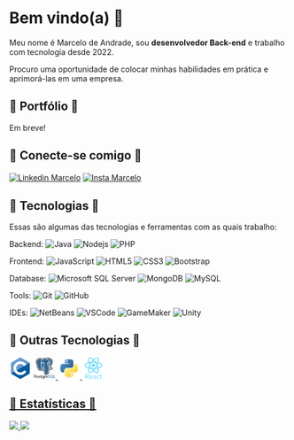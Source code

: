 <h1>Bem vindo(a) 👋</h1>
<p>Meu nome é Marcelo de Andrade, sou <strong>desenvolvedor Back-end</strong> e trabalho com tecnologia desde 2022.</p>
<p>Procuro uma oportunidade de colocar minhas habilidades em prática e aprimorá-las em uma empresa.</p>

## 📍 Portfólio 📍
<span>Em breve!</span>

## 📍 Conecte-se comigo 📍

<p align="left">
<a href="https://www.linkedin.com/in/marcelo-andrade-carneiro-119b3326a/" target="_blank"><img align="center" src="https://raw.githubusercontent.com/rahuldkjain/github-profile-readme-generator/master/src/images/icons/Social/linked-in-alt.svg" alt="Linkedin Marcelo" height="30" width="40" /></a>
<a href="https://instagram.com/jakki_fx" target="_blank"><img align="center" src="https://raw.githubusercontent.com/rahuldkjain/github-profile-readme-generator/master/src/images/icons/Social/instagram.svg" alt="Insta Marcelo" height="30" width="40" /></a>
</p>

## 📍 Tecnologias 📍

Essas são algumas das tecnologias e ferramentas com as quais trabalho:

Backend: 
![Java](https://img.shields.io/badge/-Java-007396?style=flat-square&logo=java)
![Nodejs](https://img.shields.io/badge/-Nodejs-339933?style=flat-square&logo=Node.js&logoColor=white)
![PHP](https://img.shields.io/badge/-PHP-2C2235?style=flat-square&logo=php)

Frontend:
![JavaScript](https://img.shields.io/badge/-JavaScript-black?style=flat-square&logo=javascript)
![HTML5](https://img.shields.io/badge/-HTML5-E34F26?style=flat-square&logo=html5&logoColor=white)
![CSS3](https://img.shields.io/badge/-CSS3-1572B6?style=flat-square&logo=css3)
![Bootstrap](https://img.shields.io/badge/-Bootstrap-563D7C?style=flat-square&logo=bootstrap)

Database:
![Microsoft SQL Server](https://img.shields.io/badge/-SQL%20Server-CC2927?style=flat-square&logo=microsoft-sql-server&logoColor=white)
![MongoDB](https://img.shields.io/badge/-MongoDB-black?style=flat-square&logo=mongodb)
![MySQL](https://img.shields.io/badge/-MySQL-4479A1?style=flat-square&logo=mysql&logoColor=white)

Tools:
![Git](https://img.shields.io/badge/-Git-black?style=flat-square&logo=git)
![GitHub](https://img.shields.io/badge/-GitHub-181717?style=flat-square&logo=github)

IDEs:
![NetBeans](https://img.shields.io/badge/-NetBeans-red?style=flat-square&logo=netbeans&logoColor=white)
![VSCode](https://img.shields.io/badge/-VSCode-007ACC?style=flat-square&logo=visual-studio-code&logoColor=white)
![GameMaker](https://img.shields.io/badge/-GameMaker-000?style=flat-square&logo=gamemaker&logoColor=white)
![Unity](https://img.shields.io/badge/-Unity-000?style=flat-square&logo=unity&logoColor=white)

## 📍 Outras Tecnologias 📍

<img src="https://raw.githubusercontent.com/devicons/devicon/master/icons/c/c-original.svg" alt="c" width="40" height="40"/> </a> <a href="https://canvasjs.com" target="_blank" rel="noreferrer"> 
<img src="https://raw.githubusercontent.com/devicons/devicon/master/icons/postgresql/postgresql-original-wordmark.svg" alt="postgresql" width="40" height="40"/> </a> <a href="https://www.python.org" target="_blank" rel="noreferrer"> 
<img src="https://raw.githubusercontent.com/devicons/devicon/master/icons/python/python-original.svg" alt="python" width="40" height="40"/> </a> <a href="https://reactjs.org/" target="_blank" rel="noreferrer">
<img src="https://raw.githubusercontent.com/devicons/devicon/master/icons/react/react-original-wordmark.svg" alt="react" width="40" height="40"/> </a> <a href="https://www.typescriptlang.org/" target="_blank" rel="noreferrer"> 

## 📍 Estatísticas 📍

<a href="https://github.com/marcelodevs">
<img loading="lazy" height="180em" src="https://github-readme-stats.vercel.app/api/top-langs/?username=marcelodevs&layout=compact&langs_count=7&theme=dracula"/>
<img loading="lazy" height="180em" src="https://github-readme-stats.vercel.app/api?username=marcelodevs&show_icons=true&theme=dracula&include_all_commits=true&count_private=true"/>
